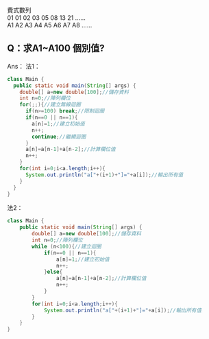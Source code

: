
費式數列  
01  01  02  03  05  08  13  21 ......  
A1 A2 A3 A4 A5 A6 A7 A8 ......  

Q：求A1~A100 個別值?
-------------------
Ans：
法1：
```java
class Main {
  public static void main(String[] args) {
    double[] a=new double[100];//儲存資料
    int n=0;//陣列欄位
    for(;;){//建立無線迴圈
      if(n>=100) break;//限制迴圈
      if(n==0 || n==1){
        a[n]=1;//建立初始值
        n++;
        continue;//繼續迴圈
      }
      a[n]=a[n-1]+a[n-2];//計算欄位值
      n++;
    }
    for(int i=0;i<a.length;i++){
      System.out.println("a["+(i+1)+"]="+a[i]);//輸出所有值
    }
  }
}
```
法2：
```java
class Main {
    public static void main(String[] args) {
        double[] a=new double[100];//儲存資料
        int n=0;//陣列欄位
        while (n<100){//建立迴圈
            if(n==0 || n==1){
                a[n]=1;//建立初始值
                n++;
            }else{
                a[n]=a[n-1]+a[n-2];//計算欄位值
                n++;
            }
        }
        for(int i=0;i<a.length;i++){
            System.out.println("a["+(i+1)+"]="+a[i]);//輸出所有值
        }
    }
}
```

